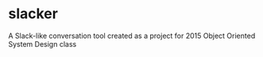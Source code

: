 # slacker
A Slack-like conversation tool created as a project for 2015 Object Oriented System Design class
